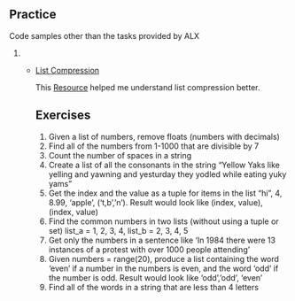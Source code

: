 ## Practice 

Code samples other than the tasks provided by ALX 

1.  - [List  Compression](##Exercises)
        
        This [Resource](https://www.analyticsvidhya.com/blog/2016/01/python-tutorial-list-comprehension-examples/) helped me understand list compression better. 





        ## Exercises 
        1. Given a list of numbers, remove floats (numbers with decimals)
        2. Find all of the numbers from 1-1000 that are divisible by 7
        3. Count the number of spaces in a string
        4.  Create a list of all the consonants in the string “Yellow Yaks like yelling and yawning and yesturday they yodled while eating yuky yams”
        5. Get the index and the value as a tuple for items in the list “hi”, 4, 8.99, ‘apple’, (‘t,b’,’n’). Result would look like (index, value), (index, value)
        6. Find the common numbers in two lists (without using a tuple or set) list_a = 1, 2, 3, 4, list_b = 2, 3, 4, 5
        7. Get only the numbers in a sentence like ‘In 1984 there were 13 instances of a protest with over 1000 people attending’
        8. Given numbers = range(20), produce a list containing the word ‘even’ if a number in the numbers is even, and the word ‘odd’ if the number is odd. Result would look like ‘odd’,’odd’, ‘even’
        9. Find all of the words in a string that are less than 4 letters
